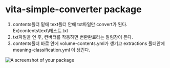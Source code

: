 # vita-simple-converter package


1. contents폴더 밑에 text폴더 안에 txt파일만 convert가 된다. Ex)contents\text\테스트.txt
2. txt파일을 연 후, 컨버터를 작동하면 변환완료라는 알림창이 뜬다.
3. contents폴더 바로 안에 volume-contents.yml가 생기고 extractions 폴더안에 meaning-classification.yml 이 생긴다.


![A screenshot of your package](https://f.cloud.github.com/assets/69169/2290250/c35d867a-a017-11e3-86be-cd7c5bf3ff9b.gif)
